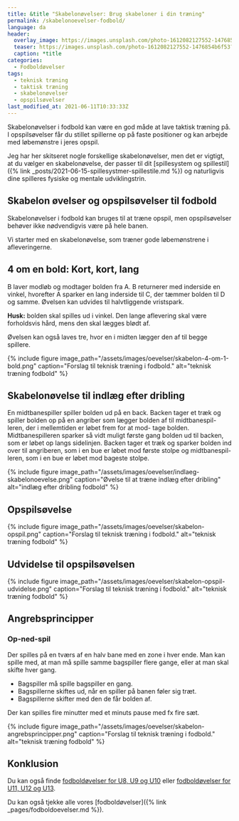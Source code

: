 ```yaml
---
title: &title "Skabelonøvelser: Brug skabeloner i din træning"
permalink: /skabelonoevelser-fodbold/
language: da
header:
  overlay_image: https://images.unsplash.com/photo-1612082127552-1476854b6f53?ixid=MnwxMjA3fDB8MHxwaG90by1wYWdlfHx8fGVufDB8fHx8&ixlib=rb-1.2.1&auto=format&fit=crop&h=600&w=1200&q=10
  teaser: https://images.unsplash.com/photo-1612082127552-1476854b6f53?ixid=MnwxMjA3fDB8MHxwaG90by1wYWdlfHx8fGVufDB8fHx8&ixlib=rb-1.2.1&auto=format&fit=crop&h=300&w=400&q=10
  caption: *title
categories:
  - Fodboldøvelser
tags:
  - teknisk træning
  - taktisk træning
  - skabelonøvelser
  - opspilsøvelser
last_modified_at: 2021-06-11T10:33:33Z
---
```


Skabelonøvelser i fodbold kan være en god måde at lave taktisk træning på. I opspilsøvelser får du stillet spillerne op på faste positioner og kan arbejde med løbemønstre i jeres opspil.

Jeg har her skitseret nogle forskellige skabelonøvelser, men det er vigtigt, at du vælger en skabelonøvelse, der passer til dit [spillesystem og spillestil]({% link _posts/2021-06-15-spillesystmer-spillestile.md %}) og naturligvis dine spilleres fysiske og mentale udviklingstrin.

## Skabelon øvelser og opspilsøvelser til fodbold

Skabelonøvelser i fodbold kan bruges til at træne opspil, men opspilsøvelser behøver ikke nødvendigvis være på hele banen.

Vi starter med en skabelonøvelse, som træner gode løbemønstrene i afleveringerne.

## 4 om en bold: Kort, kort, lang

B laver modløb og modtager bolden fra A. B returnerer med inderside  en vinkel, hvorefter A sparker en lang inderside til C, der tæmmer bolden til D og samme.
Øvelsen kan udvides til halvtliggende vristspark.

**Husk:** bolden skal spilles ud i vinkel. Den lange aflevering skal være forholdsvis hård, mens den skal lægges blødt af.

Øvelsen kan også laves tre, hvor en i midten lægger den af til begge spillere.

{% include figure image_path="/assets/images/oevelser/skabelon-4-om-1-bold.png" caption="Forslag til teknisk træning i fodbold." alt="teknisk træning fodbold" %}

## Skabelonøvelse til indlæg efter dribling

En midtbanespiller spiller bolden ud på en back.
Backen tager et træk og spiller bolden op på en
angriber som lægger bolden af til midtbanespil-
leren, der i mellemtiden er løbet frem for at mod-
tage bolden. Midtbanespilleren sparker så vidt
muligt første gang bolden ud til backen, som er
løbet op langs sidelinjen. Backen tager et træk og
sparker bolden ind over til angriberen, som i en
bue er løbet mod første stolpe og midtbanespil-
leren, som i en bue er løbet mod bageste stolpe.

{% include figure image_path="/assets/images/oevelser/indlaeg-skabelonoevelse.png" caption="Øvelse til at træne indlæg efter dribling" alt="indlæg efter dribling fodbold" %}

## Opspilsøvelse

{% include figure image_path="/assets/images/oevelser/skabelon-opspil.png" caption="Forslag til teknisk træning i fodbold." alt="teknisk træning fodbold" %}

## Udvidelse til opspilsøvelsen

{% include figure image_path="/assets/images/oevelser/skabelon-opspil-udvidelse.png" caption="Forslag til teknisk træning i fodbold." alt="teknisk træning fodbold" %}

## Angrebsprincipper

### Op-ned-spil

Der spilles på en tværs af en halv bane med en zone i hver ende. Man kan spille med, at man må spille samme bagspiller flere gange, eller at man skal skifte hver gang.

- Bagspiller må spille bagspiller en gang.
- Bagspillerne skiftes ud, når en spiller på banen føler sig træt.
- Bagspillerne skifter med den de får bolden af.

Der kan spilles fire minutter med et minuts pause med fx fire sæt.

{% include figure image_path="/assets/images/oevelser/skabelon-angrebsprincipper.png" caption="Forslag til teknisk træning i fodbold." alt="teknisk træning fodbold" %}

## Konklusion

Du kan også finde [fodboldøvelser for U8, U9 og U10](/fodboldovelser-8-10-aar/) eller [fodboldøvelser for U11, U12 og U13](/fodboldovelser-10-12-aar/).

Du kan også tjekke alle vores [fodboldøvelser]({% link _pages/fodboldoevelser.md %}).
